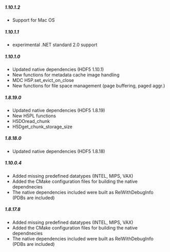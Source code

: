 ##### 1.10.1.2
* Support for Mac OS

##### 1.10.1.1
* experimental .NET standard 2.0 support

##### 1.10.1.0
* Updated native dependencies (HDF5 1.10.1) 
* New functions for metadata cache image handling
* MDC H5P.set_evict_on_close
* New functions for file space management (page buffering, paged aggr.)

##### 1.8.19.0
* Updated native dependencies (HDF5 1.8.19) 
* New H5PL functions
* H5DOread_chunk
* H5Dget_chunk_storage_size

##### 1.8.18.0
* Updated native dependencies (HDF5 1.8.18) 

##### 1.10.0.4
* Added missing predefined datatypes (INTEL, MIPS, VAX)
* Added the CMake configuration files for building the native dependnecies
* The native dependencies included were built as RelWithDebugInfo (PDBs are included)

##### 1.8.17.8
* Added missing predefined datatypes (INTEL, MIPS, VAX)
* Added the CMake configuration files for building the native dependnecies
* The native dependencies included were built as RelWithDebugInfo (PDBs are included)
